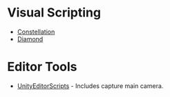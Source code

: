 # Visual Scripting

* [Constellation](https://github.com/ConstellationLanguage/Constellation)
* [Diamond](https://assetstore.unity.com/packages/tools/visual-scripting/diamond-visual-scripting-92738)

# Editor Tools

* [UnityEditorScripts](https://github.com/korintic/UnityEditorScripts) - Includes capture main camera.
